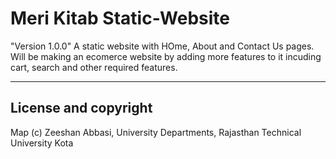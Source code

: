 # Meri Kitab Static-Website
"Version 1.0.0"
A static website with HOme, About and Contact Us pages.
Will be making an ecomerce website by adding more features to it incuding cart, search and other required features.

---
## License and copyright

Map (c) Zeeshan Abbasi, University Departments, Rajasthan Technical University Kota
